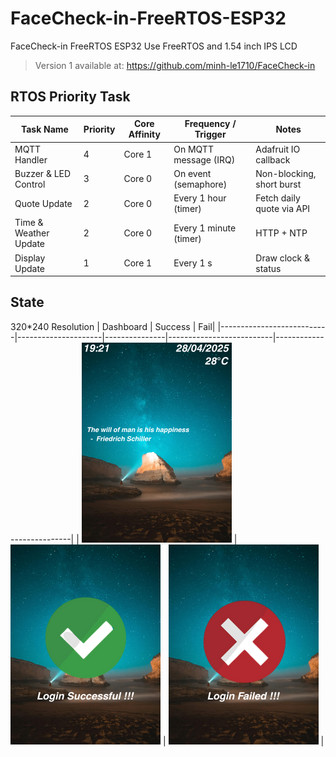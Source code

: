 # FaceCheck-in-FreeRTOS-ESP32
FaceCheck-in FreeRTOS ESP32 Use FreeRTOS and 1.54 inch IPS LCD
> Version 1 available at: https://github.com/minh-le1710/FaceCheck-in
## RTOS Priority Task
| Task Name                 | Priority         | Core Affinity | Frequency / Trigger       | Notes                     |
|---------------------------|---------------------|---------------|--------------------------|---------------------------|
| MQTT Handler              | 4                 | Core 1        | On MQTT message (IRQ)    | Adafruit IO callback      |
| Buzzer & LED Control      | 3        | Core 0        | On event (semaphore)     | Non-blocking, short burst |
| Quote Update            | 2       | Core 0        | Every 1 hour (timer)        | Fetch daily quote via API    |
| Time & Weather Update     | 2               | Core 0        | Every 1 minute (timer)      | HTTP + NTP                |
| Display Update            | 1                | Core 1        | Every 1 s                   | Draw clock & status       |

## State
320*240 Resolution
| Dashboard            | Success         | Fail|
|---------------------------|---------------------|---------------|--------------------------|---------------------------|
| ![Dashboard](face-checkin-2/dashboard.png)        | ![Dashboard](face-checkin-2/success.png)             |  ![Dashboard](face-checkin-2/fail.png)     | 

